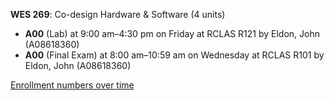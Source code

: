 **WES 269**: Co-design Hardware & Software (4 units)

- **A00** (Lab) at 9:00 am–4:30 pm on Friday at RCLAS R121 by Eldon, John (A08618360)
- **A00** (Final Exam) at 8:00 am–10:59 am on Wednesday at RCLAS R101 by Eldon, John (A08618360)

[Enrollment numbers over time](./WES269.tsv)
